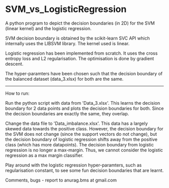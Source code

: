 # SVM_vs_LogisticRegression
A python program to depict the decision boundaries (in 2D) for the SVM (linear kernel) and the logistic regression.

SVM decision boundary is obtained by the scikit-learn SVC API which internally uses the LIBSVM library. The kernel used is linear.

Logistic regression has been implemented from scratch. It uses the cross entropy loss and L2 regularisation. The optimisation is done by gradient descent. 

The hyper-paramters have been chosen such that the decision boundary of the balanced dataset (data_3.xlsx) for both are the same.

--------------------------
How to run:

Run the python script with data from 'Data_3.xlsx'. This learns the decision boundary for 2 data points and plots the decision boundaries for both. Since the decision boundaries are exactly the same, they overlap.

Change the data file to 'Data_imbalance.xlsx'. This data has a largely skewed data towards the positive class. However, the decision boundary for the SVM does not change (since the support vectors do not change), but the decision boundary of logistic regression shifts away from the positive class (which has more datapoints). The decision boundary from logistic regression is no longer a max-margin. Thus, we cannot consider the logistic regression as a max margin classifier.

Play around with the logistic regression hyper-paramters, such as regularisation constant, to see some fun decision boundaries that are learnt.

Comments, bugs - report to anurag.bms at gmail.com